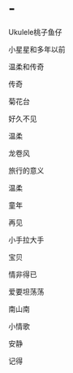 # -
Ukulele桃子鱼仔


小星星和多年以前


温柔和传奇


传奇


菊花台


好久不见


温柔


龙卷风


旅行的意义


温柔


童年


再见


小手拉大手


宝贝


情非得已


爱要坦荡荡


南山南


小情歌


安静


记得